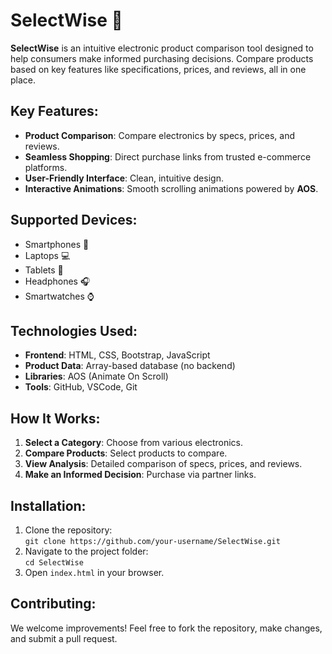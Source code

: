 # SelectWise 🚀

**SelectWise** is an intuitive electronic product comparison tool designed to help consumers make informed purchasing decisions. Compare products based on key features like specifications, prices, and reviews, all in one place.

## Key Features:
- **Product Comparison**: Compare electronics by specs, prices, and reviews.
- **Seamless Shopping**: Direct purchase links from trusted e-commerce platforms.
- **User-Friendly Interface**: Clean, intuitive design.
- **Interactive Animations**: Smooth scrolling animations powered by **AOS**.

## Supported Devices:
- Smartphones 📱
- Laptops 💻
- Tablets 📘
- Headphones 🎧
- Smartwatches ⌚

## Technologies Used:
- **Frontend**: HTML, CSS, Bootstrap, JavaScript
- **Product Data**: Array-based database (no backend)
- **Libraries**: AOS (Animate On Scroll)
- **Tools**: GitHub, VSCode, Git

## How It Works:
1. **Select a Category**: Choose from various electronics.
2. **Compare Products**: Select products to compare.
3. **View Analysis**: Detailed comparison of specs, prices, and reviews.
4. **Make an Informed Decision**: Purchase via partner links.

## Installation:
1. Clone the repository:  
   `git clone https://github.com/your-username/SelectWise.git`
2. Navigate to the project folder:  
   `cd SelectWise`
3. Open `index.html` in your browser.

## Contributing:
We welcome improvements! Feel free to fork the repository, make changes, and submit a pull request.

